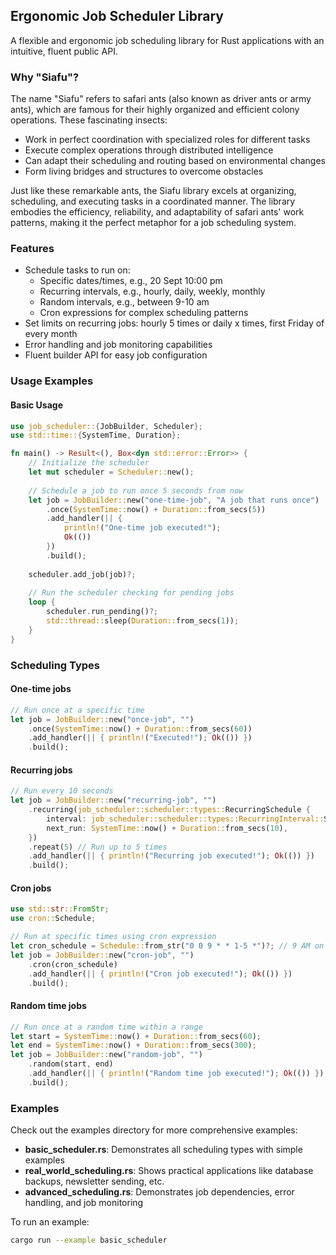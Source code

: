 ## Ergonomic Job Scheduler Library

A flexible and ergonomic job scheduling library for Rust applications with an intuitive, fluent public API.

### Why "Siafu"?

The name "Siafu" refers to safari ants (also known as driver ants or army ants), which are famous for their highly organized and efficient colony operations. These fascinating insects:

- Work in perfect coordination with specialized roles for different tasks
- Execute complex operations through distributed intelligence
- Can adapt their scheduling and routing based on environmental changes
- Form living bridges and structures to overcome obstacles

Just like these remarkable ants, the Siafu library excels at organizing, scheduling, and executing tasks in a coordinated manner. The library embodies the efficiency, reliability, and adaptability of safari ants' work patterns, making it the perfect metaphor for a job scheduling system.

### Features

- Schedule tasks to run on:
  - Specific dates/times, e.g., 20 Sept 10:00 pm
  - Recurring intervals, e.g., hourly, daily, weekly, monthly
  - Random intervals, e.g., between 9-10 am
  - Cron expressions for complex scheduling patterns
- Set limits on recurring jobs: hourly 5 times or daily x times, first Friday of every month
- Error handling and job monitoring capabilities
- Fluent builder API for easy job configuration

### Usage Examples

#### Basic Usage

```rust
use job_scheduler::{JobBuilder, Scheduler};
use std::time::{SystemTime, Duration};

fn main() -> Result<(), Box<dyn std::error::Error>> {
    // Initialize the scheduler
    let mut scheduler = Scheduler::new();
    
    // Schedule a job to run once 5 seconds from now
    let job = JobBuilder::new("one-time-job", "A job that runs once")
        .once(SystemTime::now() + Duration::from_secs(5))
        .add_handler(|| {
            println!("One-time job executed!");
            Ok(())
        })
        .build();
        
    scheduler.add_job(job)?;
    
    // Run the scheduler checking for pending jobs
    loop {
        scheduler.run_pending()?;
        std::thread::sleep(Duration::from_secs(1));
    }
}
```

### Scheduling Types

#### One-time jobs

```rust
// Run once at a specific time
let job = JobBuilder::new("once-job", "")
    .once(SystemTime::now() + Duration::from_secs(60))
    .add_handler(|| { println!("Executed!"); Ok(()) })
    .build();
```

#### Recurring jobs

```rust
// Run every 10 seconds
let job = JobBuilder::new("recurring-job", "")
    .recurring(job_scheduler::scheduler::types::RecurringSchedule {
        interval: job_scheduler::scheduler::types::RecurringInterval::Secondly(Some(10)),
        next_run: SystemTime::now() + Duration::from_secs(10),
    })
    .repeat(5) // Run up to 5 times
    .add_handler(|| { println!("Recurring job executed!"); Ok(()) })
    .build();
```

#### Cron jobs

```rust
use std::str::FromStr;
use cron::Schedule;

// Run at specific times using cron expression
let cron_schedule = Schedule::from_str("0 0 9 * * 1-5 *")?; // 9 AM on weekdays
let job = JobBuilder::new("cron-job", "")
    .cron(cron_schedule)
    .add_handler(|| { println!("Cron job executed!"); Ok(()) })
    .build();
```

#### Random time jobs

```rust
// Run once at a random time within a range
let start = SystemTime::now() + Duration::from_secs(60);
let end = SystemTime::now() + Duration::from_secs(300);
let job = JobBuilder::new("random-job", "")
    .random(start, end)
    .add_handler(|| { println!("Random time job executed!"); Ok(()) })
    .build();
```

### Examples

Check out the examples directory for more comprehensive examples:

- **basic_scheduler.rs**: Demonstrates all scheduling types with simple examples
- **real_world_scheduling.rs**: Shows practical applications like database backups, newsletter sending, etc.
- **advanced_scheduling.rs**: Demonstrates job dependencies, error handling, and job monitoring

To run an example:

```bash
cargo run --example basic_scheduler
```